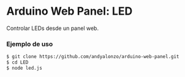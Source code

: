 # Arduino Web Panel: LED
Controlar LEDs desde un panel web.

### Ejemplo de uso
```sh
$ git clone https://github.com/andyalonzo/arduino-web-panel.git
$ cd LED
$ node led.js
